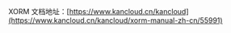 XORM 文档地址：[https://www.kancloud.cn/kancloud](https://www.kancloud.cn/kancloud/xorm-manual-zh-cn/55991)

